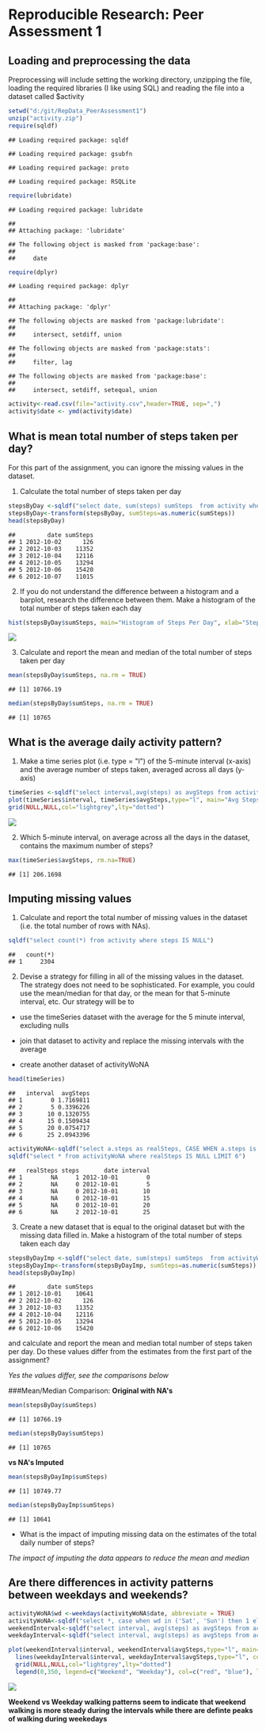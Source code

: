 # Reproducible Research: Peer Assessment 1


## Loading and preprocessing the data
Preprocessing will include setting the working directory, unzipping the file, loading the required libraries (I like using SQL) and reading the file into a dataset called $activity

```r
setwd("d:/git/RepData_PeerAssessment1")
unzip("activity.zip")
require(sqldf)
```

```
## Loading required package: sqldf
```

```
## Loading required package: gsubfn
```

```
## Loading required package: proto
```

```
## Loading required package: RSQLite
```

```r
require(lubridate)
```

```
## Loading required package: lubridate
```

```
## 
## Attaching package: 'lubridate'
```

```
## The following object is masked from 'package:base':
## 
##     date
```

```r
require(dplyr)
```

```
## Loading required package: dplyr
```

```
## 
## Attaching package: 'dplyr'
```

```
## The following objects are masked from 'package:lubridate':
## 
##     intersect, setdiff, union
```

```
## The following objects are masked from 'package:stats':
## 
##     filter, lag
```

```
## The following objects are masked from 'package:base':
## 
##     intersect, setdiff, setequal, union
```

```r
activity<-read.csv(file="activity.csv",header=TRUE, sep=",")
activity$date <- ymd(activity$date)
```

## What is mean total number of steps taken per day?
For this part of the assignment, you can ignore the missing values in the dataset.

1) Calculate the total number of steps taken per day

```r
stepsByDay <-sqldf("select date, sum(steps) sumSteps  from activity where steps is NOT NULL group by date")
stepsByDay<-transform(stepsByDay, sumSteps=as.numeric(sumSteps))
head(stepsByDay)
```

```
##         date sumSteps
## 1 2012-10-02      126
## 2 2012-10-03    11352
## 3 2012-10-04    12116
## 4 2012-10-05    13294
## 5 2012-10-06    15420
## 6 2012-10-07    11015
```

2) If you do not understand the difference between a histogram and a barplot, research the difference between them. Make a histogram of the total number of steps taken each day

```r
hist(stepsByDay$sumSteps, main="Histogram of Steps Per Day", xlab="Steps Per Day", col="blue")
```

![](PA1_template_files/figure-html/unnamed-chunk-3-1.png)<!-- -->


3) Calculate and report the mean and median of the total number of steps taken per day

```r
mean(stepsByDay$sumSteps, na.rm = TRUE)
```

```
## [1] 10766.19
```

```r
median(stepsByDay$sumSteps, na.rm = TRUE)
```

```
## [1] 10765
```



## What is the average daily activity pattern?
1) Make a time series plot (i.e. type = "l") of the 5-minute interval (x-axis) and the average number of steps taken, averaged across all days (y-axis)

```r
timeSeries <-sqldf("select interval,avg(steps) as avgSteps from activity where steps is not NULL group by interval")
plot(timeSeries$interval, timeSeries$avgSteps,type="l", main="Avg Steps Per 5 Min Time Interval", xlab="Time Interval", ylab="Avg Steps")
grid(NULL,NULL,col="lightgrey",lty="dotted")
```

![](PA1_template_files/figure-html/unnamed-chunk-5-1.png)<!-- -->

2) Which 5-minute interval, on average across all the days in the dataset, contains the maximum number of steps?

```r
max(timeSeries$avgSteps, rm.na=TRUE)
```

```
## [1] 206.1698
```
## Imputing missing values
1) Calculate and report the total number of missing values in the dataset (i.e. the total number of rows with NAs).

```r
sqldf("select count(*) from activity where steps IS NULL")
```

```
##   count(*)
## 1     2304
```
2) Devise a strategy for filling in all of the missing values in the dataset. The strategy does not need to be sophisticated. For example, you could use the mean/median for that day, or the mean for that 5-minute interval, etc.  Our strategy will be to 

* use the timeSeries dataset with the average for the 5 minute interval, excluding nulls 

* join that dataset to activity and replace the missing intervals with the average 

* create another dataset of activityWoNA 



```r
head(timeSeries)
```

```
##   interval  avgSteps
## 1        0 1.7169811
## 2        5 0.3396226
## 3       10 0.1320755
## 4       15 0.1509434
## 5       20 0.0754717
## 6       25 2.0943396
```

```r
activityWoNA<-sqldf("select a.steps as realSteps, CASE WHEN a.steps is NULL THEN CAST(ts.avgSteps as Integer) ELSE a.steps END as steps, a.date, a.interval from activity a inner join timeSeries ts ON a.interval = ts.interval")
sqldf("select * from activityWoNA where realSteps IS NULL LIMIT 6")
```

```
##   realSteps steps       date interval
## 1        NA     1 2012-10-01        0
## 2        NA     0 2012-10-01        5
## 3        NA     0 2012-10-01       10
## 4        NA     0 2012-10-01       15
## 5        NA     0 2012-10-01       20
## 6        NA     2 2012-10-01       25
```



3) Create a new dataset that is equal to the original dataset but with the missing data filled in.
Make a histogram of the total number of steps taken each day 

```r
stepsByDayImp <-sqldf("select date, sum(steps) sumSteps  from activityWoNA group by date")
stepsByDayImp<-transform(stepsByDayImp, sumSteps=as.numeric(sumSteps))
head(stepsByDayImp)
```

```
##         date sumSteps
## 1 2012-10-01    10641
## 2 2012-10-02      126
## 3 2012-10-03    11352
## 4 2012-10-04    12116
## 5 2012-10-05    13294
## 6 2012-10-06    15420
```

and calculate and report the mean and median total number of steps taken per day. 
Do these values differ from the estimates from the first part of the assignment? 

*Yes the values differ, see the comparisons below*

###Mean/Median Comparison: 
**Original with NA's**

```r
mean(stepsByDay$sumSteps)
```

```
## [1] 10766.19
```

```r
median(stepsByDay$sumSteps)
```

```
## [1] 10765
```
**vs NA's Imputed**

```r
mean(stepsByDayImp$sumSteps)
```

```
## [1] 10749.77
```

```r
median(stepsByDayImp$sumSteps)
```

```
## [1] 10641
```


* What is the impact of imputing missing data on the estimates of the total daily number of steps? 

*The impact of imputing the data appears to reduce the mean and median*

## Are there differences in activity patterns between weekdays and weekends?

```r
activityWoNA$wd <-weekdays(activityWoNA$date, abbreviate = TRUE)
activityWoNA<-sqldf("select *, case when wd in ('Sat', 'Sun') then 1 else 0 end as isWeekend from activityWoNA")
weekendInterval<-sqldf("select interval, avg(steps) as avgSteps from activityWoNA where isWeekend=1 group by interval")
weekdayInterval<-sqldf("select interval, avg(steps) as avgSteps from activityWoNA where isWeekend = 0 group by interval")

plot(weekendInterval$interval, weekendInterval$avgSteps,type="l", main="Avg Steps Per 5 Min Time Interval", xlab="Time Interval", ylab="Avg Steps",col="red", ylim=c(0,350))
  lines(weekdayInterval$interval, weekdayInterval$avgSteps,type="l", col="blue", lty=2)
  grid(NULL,NULL,col="lightgrey",lty="dotted")
  legend(0,350, legend=c("Weekend", "Weekday"), col=c("red", "blue"), lty=1:2 )
```

![](PA1_template_files/figure-html/unnamed-chunk-12-1.png)<!-- -->


**Weekend vs Weekday walking patterns seem to indicate that weekend walking is more steady during the intervals while there are definte peaks of walking during weekedays**



